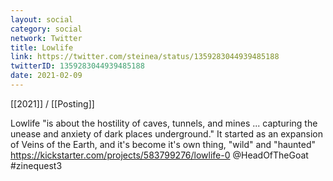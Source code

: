 ```yaml
---
layout: social
category: social
network: Twitter
title: Lowlife
link: https://twitter.com/steinea/status/1359283044939485188
twitterID: 1359283044939485188
date: 2021-02-09
---
```


[[2021]] / [[Posting]]

Lowlife "is about the hostility of caves, tunnels, and mines ... capturing the unease and anxiety of dark places underground." It started as an expansion of Veins of the Earth, and it's become it's own thing, "wild" and "haunted" <https://kickstarter.com/projects/583799276/lowlife-0> @HeadOfTheGoat #zinequest3
